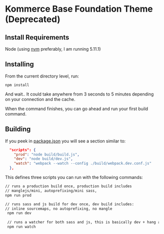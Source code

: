 # Kommerce Base Foundation Theme (Deprecated)

## Install Requirements
Node (using [nvm](https://github.com/creationix/nvm) preferably, I am running 5.11.1)

## Installing

From the current directory level, run:

```
npm install
```

And wait.. It could take anywhere from 3 seconds to 5 minutes depending on your connection and the cache.

When the command finishes, you can go ahead and run your first build command.

## Building

If you peek in [package.json](store/package.json) you will see a section similar to: 

```json
  "scripts": {
    "prod": "node build/build.js",
    "dev": "node build/dev.js",
    "watch": "webpack --watch --config ./build/webpack.dev.conf.js"
  },
```

This defines three scripts you can run with the following commands:

```bash
// runs a production build once, production build includes
// manglejs/mini, autoprefixing/mini sass, 
npm run prod

// runs sass and js build for dev once, dev build includes:
// inline sourcemaps, no autoprefixing, no mangle
 npm run dev
 
 // runs a watcher for both sass and js, this is basically dev + hang and watch
 npm run watch
 
```